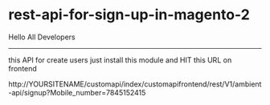 # rest-api-for-sign-up-in-magento-2
Hello All Developers 
*******************************************************
this API  for create users
just install this module and HIT this URL on frontend

http://YOURSITENAME/customapi/index/customapifrontend/rest/V1/ambient-api/signup?Mobile_number=7845152415
